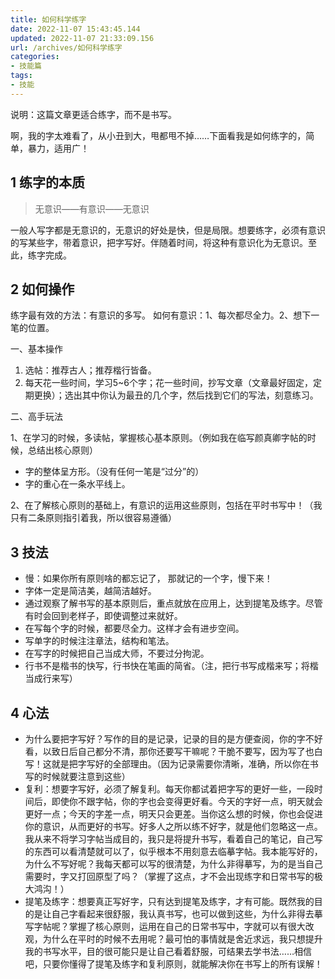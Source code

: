 ```yaml
---
title: 如何科学练字
date: 2022-11-07 15:43:45.144
updated: 2022-11-07 21:33:09.156
url: /archives/如何科学练字
categories: 
- 技能篇
tags: 
- 技能
---
```


说明：这篇文章更适合练字，而不是书写。

啊，我的字太难看了，从小丑到大，甩都甩不掉……下面看我是如何练字的，简单，暴力，适用广！

## **1 练字的本质**

> 无意识——有意识——无意识

一般人写字都是无意识的，无意识的好处是快，但是局限。想要练字，必须有意识的写某些字，带着意识，把字写好。伴随着时间，将这种有意识化为无意识。至此，练字完成。

## **2 如何操作**

练字最有效的方法：有意识的多写。 如何有意识：1、每次都尽全力。2、想下一笔的位置。

一、基本操作

1. 选帖：推荐古人；推荐楷行皆备。
2. 每天花一些时间，学习5~6个字；花一些时间，抄写文章（文章最好固定，定期更换）；选出其中你认为最丑的几个字，然后找到它们的写法，刻意练习。

二、高手玩法

1、在学习的时候，多读帖，掌握核心基本原则。（例如我在临写颜真卿字帖的时候，总结出核心原则）

- 字的整体呈方形。（没有任何一笔是“过分”的）
- 字的重心在一条水平线上。

2、在了解核心原则的基础上，有意识的运用这些原则，包括在平时书写中！（我只有二条原则指引着我，所以很容易遵循）

## **3 技法**

- 慢：如果你所有原则啥的都忘记了， 那就记的一个字，慢下来！
- 字体一定是简洁美，越简洁越好。
- 通过观察了解书写的基本原则后，重点就放在应用上，达到提笔及练字。尽管有时会回到老样子，即使调整过来就好。
- 在写每个字的时候，都要尽全力。这样才会有进步空间。
- 写单字的时候注注章法，结构和笔法。
- 在写字的时候把自己当成大师，不要过分拘泥。
- 行书不是楷书的快写，行书快在笔画的简省。（注，把行书写成楷来写；将楷当成行来写）

## **4 心法**

- 为什么要把字写好？写作的目的是记录，记录的目的是方便查阅，你的字不好看，以致日后自己都分不清，那你还要写干嘛呢？干脆不要写，因为写了也白写！这就是把字写好的全部理由。（因为记录需要你清晰，准确，所以你在书写的时候就要注意到这些）
- 复利：想要字写好，必须了解复利。每天你都试着把字写的更好一些，一段时间后，即使你不跟字帖，你的字也会变得更好看。今天的字好一点，明天就会更好一点；今天的字差一点，明天只会更差。当你这么想的时候，你也会促进你的意识，从而更好的书写。好多人之所以练不好字，就是他们忽略这一点。我从来不将学习字帖当成目的，我只是将提升书写，看着自己的笔记，自己写的东西可以看清楚就可以了，似乎根本不用刻意去临摹字帖。我本能写好的，为什么不写好呢？我每天都可以写的很清楚，为什么非得摹写，为的是当自己需要时，字又打回原型了吗？（掌握了这点，才不会出现练字和日常书写的极大鸿沟！）
- 提笔及练字：想要真正写好字，只有达到提笔及练字，才有可能。既然我的目的是让自己字看起来很舒服，我认真书写，也可以做到这些，为什么非得去摹写字帖呢？掌握了核心原则，运用在自己的日常书写中，字就可以有很大改观，为什么在平时的时候不去用呢？最可怕的事情就是舍近求远，我只想提升我的书写水平，目的很可能只是让自己看着舒服，可结果去学书法……相信吧，只要你懂得了提笔及练字和复利原则，就能解决你在书写上的所有误解！